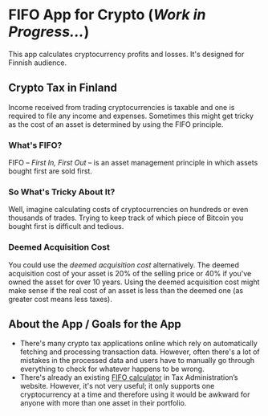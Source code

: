 # FIFO App for Crypto (*Work in Progress...*)

This app calculates cryptocurrency profits and losses. It's designed for Finnish audience.

## Crypto Tax in Finland

Income received from trading cryptocurrencies is taxable and one is required to file any income and expenses. Sometimes this might get tricky as the cost of an asset is determined by using the FIFO principle.

### What's FIFO?

FIFO – *First In, First Out* – is an asset management principle in which assets bought first are sold first.

### So What's Tricky About It?

Well, imagine calculating costs of cryptocurrencies on hundreds or even thousands of trades. Trying to keep track of which piece of Bitcoin you bought first is difficult and tedious.

### Deemed Acquisition Cost

You could use the *deemed acquisition cost* alternatively. The deemed acquisition cost of your asset is 20% of the selling price or 40% if you've owned the asset for over 10 years. Using the deemed acquisition cost might make sense if the real cost of an asset is less than the deemed one (as greater cost means less taxes).

## About the App / Goals for the App

* There's many crypto tax applications online which rely on automatically fetching and processing transaction data. However, often there's a lot of mistakes in the processed data and users have to manually go through everything to check for whatever happens to be wrong.
* There's already an existing [FIFO calculator](https://www.vero.fi/tietoa-verohallinnosta/yhteystiedot-ja-asiointi/verohallinnon_laskuri/fifo-laskuri/) in Tax Administration’s website. However, it's not very useful; it only supports one cryptocurrency at a time and therefore using it would be awkward for anyone with more than one asset in their portfolio.


